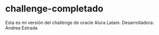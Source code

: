 # challenge-completado
Esta es mi versión del challenge de oracle Alura Latam. Desarrolladora: Andrea Estrada
